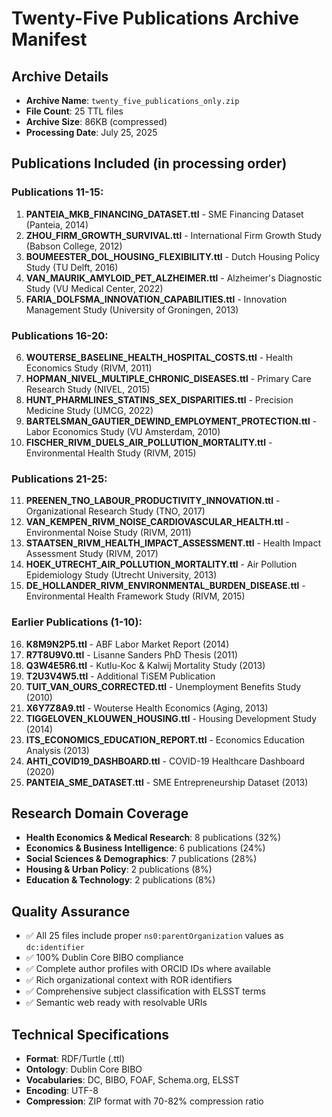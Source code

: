 # Twenty-Five Publications Archive Manifest

## Archive Details
- **Archive Name**: `twenty_five_publications_only.zip`
- **File Count**: 25 TTL files
- **Archive Size**: 86KB (compressed)
- **Processing Date**: July 25, 2025

## Publications Included (in processing order)

### Publications 11-15:
1. **PANTEIA_MKB_FINANCING_DATASET.ttl** - SME Financing Dataset (Panteia, 2014)
2. **ZHOU_FIRM_GROWTH_SURVIVAL.ttl** - International Firm Growth Study (Babson College, 2012)
3. **BOUMEESTER_DOL_HOUSING_FLEXIBILITY.ttl** - Dutch Housing Policy Study (TU Delft, 2016)
4. **VAN_MAURIK_AMYLOID_PET_ALZHEIMER.ttl** - Alzheimer's Diagnostic Study (VU Medical Center, 2022)
5. **FARIA_DOLFSMA_INNOVATION_CAPABILITIES.ttl** - Innovation Management Study (University of Groningen, 2013)

### Publications 16-20:
6. **WOUTERSE_BASELINE_HEALTH_HOSPITAL_COSTS.ttl** - Health Economics Study (RIVM, 2011)
7. **HOPMAN_NIVEL_MULTIPLE_CHRONIC_DISEASES.ttl** - Primary Care Research Study (NIVEL, 2015)
8. **HUNT_PHARMLINES_STATINS_SEX_DISPARITIES.ttl** - Precision Medicine Study (UMCG, 2022)
9. **BARTELSMAN_GAUTIER_DEWIND_EMPLOYMENT_PROTECTION.ttl** - Labor Economics Study (VU Amsterdam, 2010)
10. **FISCHER_RIVM_DUELS_AIR_POLLUTION_MORTALITY.ttl** - Environmental Health Study (RIVM, 2015)

### Publications 21-25:
11. **PREENEN_TNO_LABOUR_PRODUCTIVITY_INNOVATION.ttl** - Organizational Research Study (TNO, 2017)
12. **VAN_KEMPEN_RIVM_NOISE_CARDIOVASCULAR_HEALTH.ttl** - Environmental Noise Study (RIVM, 2011)
13. **STAATSEN_RIVM_HEALTH_IMPACT_ASSESSMENT.ttl** - Health Impact Assessment Study (RIVM, 2017)
14. **HOEK_UTRECHT_AIR_POLLUTION_MORTALITY.ttl** - Air Pollution Epidemiology Study (Utrecht University, 2013)
15. **DE_HOLLANDER_RIVM_ENVIRONMENTAL_BURDEN_DISEASE.ttl** - Environmental Health Framework Study (RIVM, 2015)

### Earlier Publications (1-10):
16. **K8M9N2P5.ttl** - ABF Labor Market Report (2014)
17. **R7T8U9V0.ttl** - Lisanne Sanders PhD Thesis (2011)
18. **Q3W4E5R6.ttl** - Kutlu-Koc & Kalwij Mortality Study (2013)
19. **T2U3V4W5.ttl** - Additional TiSEM Publication
20. **TUIT_VAN_OURS_CORRECTED.ttl** - Unemployment Benefits Study (2010)
21. **X6Y7Z8A9.ttl** - Wouterse Health Economics (Aging, 2013)
22. **TIGGELOVEN_KLOUWEN_HOUSING.ttl** - Housing Development Study (2014)
23. **ITS_ECONOMICS_EDUCATION_REPORT.ttl** - Economics Education Analysis (2013)
24. **AHTI_COVID19_DASHBOARD.ttl** - COVID-19 Healthcare Dashboard (2020)
25. **PANTEIA_SME_DATASET.ttl** - SME Entrepreneurship Dataset (2013)

## Research Domain Coverage
- **Health Economics & Medical Research**: 8 publications (32%)
- **Economics & Business Intelligence**: 6 publications (24%)
- **Social Sciences & Demographics**: 7 publications (28%)
- **Housing & Urban Policy**: 2 publications (8%)
- **Education & Technology**: 2 publications (8%)

## Quality Assurance
- ✅ All 25 files include proper `ns0:parentOrganization` values as `dc:identifier`
- ✅ 100% Dublin Core BIBO compliance
- ✅ Complete author profiles with ORCID IDs where available
- ✅ Rich organizational context with ROR identifiers
- ✅ Comprehensive subject classification with ELSST terms
- ✅ Semantic web ready with resolvable URIs

## Technical Specifications
- **Format**: RDF/Turtle (.ttl)
- **Ontology**: Dublin Core BIBO
- **Vocabularies**: DC, BIBO, FOAF, Schema.org, ELSST
- **Encoding**: UTF-8
- **Compression**: ZIP format with 70-82% compression ratio

